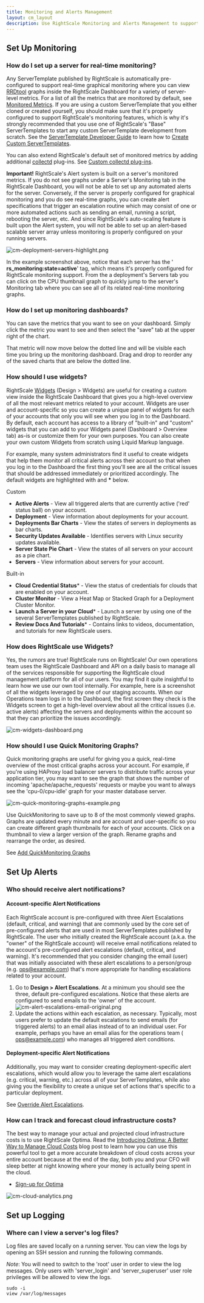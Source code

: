 ```yaml
---
title: Monitoring and Alerts Management
layout: cm_layout
description: Use RightScale Monitoring and Alerts Management to support real-time monitoring of your cloud resources using Quick Monitoring Graphs and Deployment-specific Alert Notifications.
---
```


## Set Up Monitoring

### How do I set up a server for real-time monitoring?

Any ServerTemplate published by RightScale is automatically pre-configured to support real-time graphical monitoring where you can view [RRDtool](http://oss.oetiker.ch/rrdtool/) graphs inside the RightScale Dashboard for a variety of server-level metrics. For a list of all the metrics that are monitored by default, see [Monitored Metrics](/cm/ref/monitored_metrics.html). If you are using a custom ServerTemplate that you either cloned or created yourself, you should make sure that it's properly configured to support RightScale's monitoring features, which is why it's strongly recommended that you use one of RightScale's "Base" ServerTemplates to start any custom ServerTemplate development from scratch. See the [ServerTemplate Developer Guide](/cm/servertemplate_dev_guide/index.html) to learn how to [Create Custom ServerTemplates](/cm/servertemplate_dev_guide/create_custom_servertemplates.html).

You can also extend RightScale's default set of monitored metrics by adding additional [collectd](http://collectd.org/) plug-ins. See [Custom collectd plug-ins](/cm/rs101/create_custom_collectd_plug-ins_for_linux.html).

**Important!** RightScale's Alert system is built on a server's monitored metrics. If you do not see graphs under a Server's Monitoring tab in the RightScale Dashboard, you will not be able to set up any automated alerts for the server. Conversely, if the server is properly configured for graphical monitoring and you do see real-time graphs, you can create alert specifications that trigger an escalation routine which may consist of one or more automated actions such as sending an email, running a script, rebooting the server, etc. And since RightScale's auto-scaling feature is built upon the Alert system, you will not be able to set up an alert-based scalable server array unless monitoring is properly configured on your running servers.

![cm-deployment-servers-highlight.png](/img/cm-deployment-servers-highlight.png)

In the example screenshot above, notice that each server has the ' **rs_monitoring:state=active**' tag, which means it's properly configured for RightScale monitoring support. From the a deployment's Servers tab you can click on the CPU thumbnail graph to quickly jump to the server's Monitoring tab where you can see all of its related real-time monitoring graphs.

### How do I set up monitoring dashboards?

You can save the metrics that you want to see on your dashboard. Simply click the metric you want to see and then select the "save" tab at the upper right of the chart.

That metric will now move below the dotted line and will be visible each time you bring up the monitoring dashboard. Drag and drop to reorder any of the saved charts that are below the dotted line.

### How should I use widgets?

RightScale [Widgets](/cm/dashboard/design/widgets/) (Design > Widgets) are useful for creating a custom view inside the RightScale Dashboard that gives you a high-level overview of all the most relevant metrics related to your account. Widgets are user and account-specific so you can create a unique panel of widgets for each of your accounts that only you will see when you log in to the Dashboard. By default, each account has access to a library of "built-in" and "custom" widgets that you can add to your Widgets panel (Dashboard > Overview tab) as-is or customize them for your own purposes. You can also create your own custom Widgets from scratch using Liquid Markup language.

For example, many system administrators find it useful to create widgets that help them monitor all critical alerts across their account so that when you log in to the Dashboard the first thing you'll see are all the critical issues that should be addressed immediately or prioritized accordingly. The default widgets are highlighted with and **\*** below.

Custom

* **Active Alerts** - View all triggered alerts that are currently active ('red' status ball) on your account.
* **Deployment** - View information about deployments for your account.
* **Deployments Bar Charts** - View the states of servers in deployments as bar charts.
* **Security Updates Available** - Identifies servers with Linux security updates available.
* **Server State Pie Chart** - View the states of all servers on your account as a pie chart.
* **Servers** - View information about servers for your account.

Built-in

* **Cloud Credential Status**\* - View the status of credentials for clouds that are enabled on your account.
* **Cluster Monitor** - View a Heat Map or Stacked Graph for a Deployment Cluster Monitor.
* **Launch a Server in your Cloud**\* - Launch a server by using one of the several ServerTemplates published by RightScale.
* **Review Docs And Tutorials**\* - Contains links to videos, documentation, and tutorials for new RightScale users.

### How does RightScale use Widgets?

Yes, the rumors are true! RightScale runs on RightScale! Our own operations team uses the RightScale Dashboard and API on a daily basis to manage all of the services responsible for supporting the RightScale cloud management platform for all of our users. You may find it quite insightful to learn how we use our own tool internally. For example, here is a screenshot of all the widgets leveraged by one of our staging accounts. When our Operations team logs in to the Dashboard, the first screen they check is the Widgets screen to get a high-level overview about all the critical issues (i.e. active alerts) affecting the servers and deployments within the account so that they can prioritize the issues accordingly.

![cm-widgets-dashboard.png](/img/cm-widgets-dashboard.png)

### How should I use Quick Monitoring Graphs?

Quick monitoring graphs are useful for giving you a quick, real-time overview of the most critical graphs across your account. For example, if you're using HAProxy load balancer servers to distribute traffic across your application tier, you may want to see the graph that shows the number of incoming 'apache/apache\_requests' requests or maybe you want to always see the 'cpu-0/cpu-idle' graph for your master database server.

![cm-quick-monitoring-graphs-example.png](/img/cm-quick-monitoring-graphs-example.png)

Use QuickMonitoring to save up to 8 of the most commonly viewed graphs. Graphs are updated every minute and are account and user-specific so you can create different graph thumbnails for each of your accounts. Click on a thumbnail to view a larger version of the graph. Rename graphs and rearrange the order, as desired.

See [Add QuickMonitoring Graphs](/cm/dashboard/settings/account/add_quickmonitoring_graphs.html)

## Set Up Alerts

### Who should receive alert notifications?

#### Account-specific Alert Notifications

Each RightScale account is pre-configured with three Alert Escalations (default, critical, and warning) that are commonly used by the core set of pre-configured alerts that are used in most ServerTemplates published by RightScale. The user who initially created the RightScale account (a.k.a. the "owner" of the RightScale account) will receive email notifications related to the account's pre-configured alert escalations (default, critical, and warning). It's recommended that you consider changing the email (user) that was initially associated with these alert escalations to a person/group (e.g. [ops@example.com](mailto:ops@example.com "mailto:ops@example.com")) that's more appropriate for handling escalations related to your account.

1. Go to **Design > Alert Escalations**. At a minimum you should see the three, default pre-configured escalations. Notice that these alerts are configured to send emails to the 'owner' of the account.  
  ![cm-alert-escalations-email-original.png](/img/cm-alert-escalations-email-original.png)
2. Update the actions within each escalation, as necessary. Typically, most users prefer to update the default escalations to send emails (for triggered alerts) to an email alias instead of to an individual user. For example, perhaps you have an email alias for the operations team ( [ops@example.com](mailto:ops@example.com "mailto:ops@example.com")) who manages all triggered alert conditions.  

#### Deployment-specific Alert Notifications

Additionally, you may want to consider creating deployment-specific alert escalations, which would allow you to leverage the same alert escalations (e.g. critical, warning, etc.) across all of your ServerTemplates, while also giving you the flexibility to create a unique set of actions that's specific to a particular deployment.

See [Override Alert Escalations](/cm/dashboard/design/alert_escalations/alert_escalations_actions.html).

### How can I track and forecast cloud infrastructure costs?

The best way to manage your actual and projected cloud infrastructure costs is to use RightScale Optima. Read the [Introducing Optima: A Better Way to Manage Cloud Costs](http://www.rightscale.com/blog/cloud-cost-analysis/introducing-cloud-analytics-better-way-manage-cloud-costs) blog post to learn how you can use this powerful tool to get a more accurate breakdown of cloud costs across your entire account because at the end of the day, both you and your CFO will sleep better at night knowing where your money is actually being spent in the cloud.

* [Sign-up for Optima](http://www.rightscale.com/products-and-services/products/cloud-analytics)

![cm-cloud-analytics.png](/img/cm-cloud-analytics.png)

## Set up Logging

### Where can I view a server's log files?

Log files are saved locally on a running server. You can view the logs by opening an SSH session and running the following commands.

*Note*: You will need to switch to the 'root' user in order to view the log messages. Only users with 'server_login' and 'server_superuser' user role privileges will be allowed to view the logs.

~~~
sudo -i
view /var/log/messages
~~~

